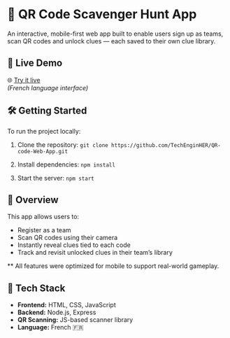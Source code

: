 # 🧩 QR Code Scavenger Hunt App

An interactive, mobile-first web app built to enable users sign up as teams, scan QR codes and unlock clues — each saved to their own clue library.

## 🚀 Live Demo

🌐 [Try it live](qrcodescavengerhuntwebapp.onrender.com)  
*(French language interface)*

## 🛠️ Getting Started
To run the project locally:

1. Clone the repository:
   `git clone https://github.com/TechEnginHER/QR-code-Web-App.git`
   
2. Install dependencies:
    `npm install`
   
3. Start the server:
    `npm start`

## 🌟 Overview
This app allows users to:
- Register as a team
- Scan QR codes using their camera
- Instantly reveal clues tied to each code
- Track and revisit unlocked clues in their team’s library

** All features were optimized for mobile to support real-world gameplay.

## 🔧 Tech Stack

- **Frontend:** HTML, CSS, JavaScript  
- **Backend:** Node.js, Express  
- **QR Scanning:** JS-based scanner library  
- **Language:** French 🇫🇷









